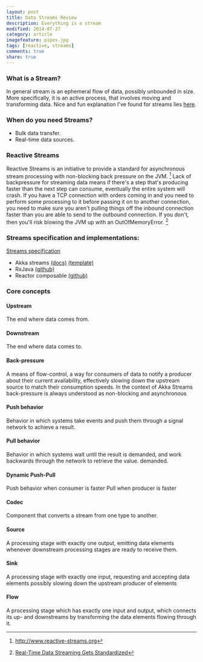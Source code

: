 ```yaml
---
layout: post
title: Data Streams Review
description: Everything is a stream
modified: 2014-07-27
category: article
imagefeature: pipes.jpg
tags: [reactive, streams]
comments: true
share: true
---
```


### What is a Stream?
In general stream is an ephemeral flow of data, possibly unbounded in size. More specifically, it is an active process, that involves moving and transforming data. Nice and fun explanation I've found for streams lies [here](http://howtonode.org/streams-explained).

### When do you need Streams?
* Bulk data transfer.
* Real-time data sources.

### Reactive Streams
Reactive Streams is an initiative to provide a standard for asynchronous stream processing with non-blocking back pressure on the JVM. [^1] Lack of backpressure for streaming data means if there's a step that's producing faster than the next step can consume, eventually the entire system will crash. If you have a TCP connection with orders coming in and you need to perform some processing to it before passing it on to another connection, you need to make sure you aren't pulling things off the inbound connection faster than you are able to send to the outbound connection. If you don't, then you'll risk blowing the JVM up with an OutOfMemoryError. [^2]

[^1]: <http://www.reactive-streams.org>

[^2]: [Real-Time Data Streaming Gets Standardized](http://readwrite.com/2014/04/17/real-time-data-streaming-viktor-klang-typesafe-reactivestreams-jvm)

### Streams specification and implementations:
[Streams specification](https://github.com/reactive-streams/reactive-streams)

* Akka streams [(docs)](http://akka.io/docs/) [(template)](https://github.com/typesafehub/activator-akka-stream-scala#master)
* RxJava [(github)](https://github.com/ReactiveX/RxJava)
* Reactor composable [(github)](https://github.com/reactor/reactor)


### Core concepts

#### Upstream
The end where data comes from.

#### Downstream 
The end where data comes to.

#### Back-pressure
A means of flow-control, a way for consumers of data to notify a producer about their current availability, effectively slowing down the upstream source to match their consumption speeds. In the context of Akka Streams back-pressure is always understood as non-blocking and asynchronous

#### Push behavior
Behavior in which systems take events and push them through a signal network to achieve a result.

#### Pull behavior
Behavior in which systems wait until the result is demanded, and work backwards through the network to retrieve the value. demanded.

#### Dynamic Push-Pull
Push behavior when consumer is faster
Pull when producer is faster

#### Codec
Component that converts a stream from one type to another.

#### Source
A processing stage with exactly one output, emitting data elements whenever downstream processing stages are ready to receive them.

#### Sink
A processing stage with exactly one input, requesting and accepting data elements possibly slowing down the upstream producer of elements

#### Flow
A processing stage which has exactly one input and output, which connects its up- and downstreams by transforming the data elements flowing through it.

